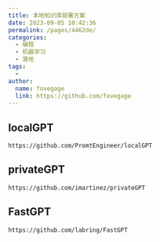 ```yaml
---
title: 本地知识库部署方案
date: 2023-09-05 10:42:36
permalink: /pages/4462de/
categories:
  - 编程
  - 机器学习
  - 落地
tags:
  -
author:
  name: fovegage
  link: https://github.com/fovegage
---
```


## localGPT

```
https://github.com/PromtEngineer/localGPT
```

## privateGPT

```
https://github.com/imartinez/privateGPT
```

## FastGPT

```
https://github.com/labring/FastGPT
```